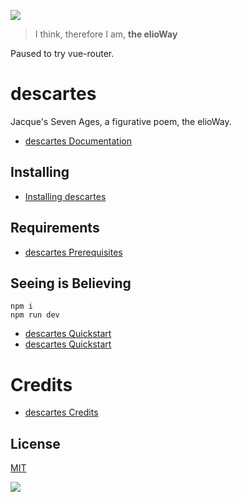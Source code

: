 ![](https://elioway.gitlab.io/elioenlightenment/descartes/elio-descartes-logo.png)

> I think, therefore I am, **the elioWay**

Paused to try vue-router.

# descartes

Jacque's Seven Ages, a figurative poem, the elioWay.

- [descartes Documentation](https://elioway.gitlab.io/elioenlightenment/descartes/)

## Installing

- [Installing descartes](https://elioway.gitlab.io/elioenlightenment/descartes/installing.html)

## Requirements

- [descartes Prerequisites](https://elioway.gitlab.io/descartes/installing.html)

## Seeing is Believing

```
npm i
npm run dev
```

- [descartes Quickstart](https://elioway.gitlab.io/descartes/quickstart.html)
- [descartes Quickstart](https://elioway.gitlab.io/elioenlightenment/descartes/quickstart.html)

# Credits

- [descartes Credits](https://elioway.gitlab.io/elioenlightenment/descartes/credits.html)

## License

[MIT](license)

![](https://elioway.gitlab.io/elioenlightenment/descartes/apple-touch-icon.png)
